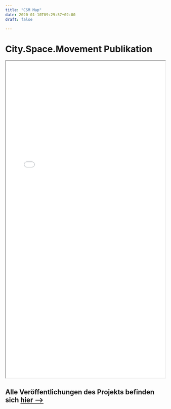 ```yaml
---
title: "CSM Map"
date: 2020-01-10T09:29:57+02:00
draft: false

---
```


<html>
  <head>
    <title>City.Space.Movement</title>
  </head>
  <body>
    <h1>City.Space.Movement Publikation</h1>
    <iframe src="/upcoming/csmmap.pdf" width="100%" height="1000px">
    </iframe>
  </body>
</html>

## Alle Veröffentlichungen des Projekts befinden sich [hier -->](https://www.irritiertestadt.de/projekt/city-space-movement/)
